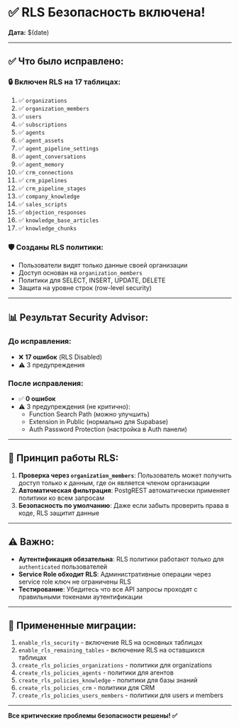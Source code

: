 # ✅ RLS Безопасность включена!

**Дата:** $(date)

---

## ✅ Что было исправлено:

### 🔒 Включен RLS на **17 таблицах**:
1. ✅ `organizations`
2. ✅ `organization_members`
3. ✅ `users`
4. ✅ `subscriptions`
5. ✅ `agents`
6. ✅ `agent_assets`
7. ✅ `agent_pipeline_settings`
8. ✅ `agent_conversations`
9. ✅ `agent_memory`
10. ✅ `crm_connections`
11. ✅ `crm_pipelines`
12. ✅ `crm_pipeline_stages`
13. ✅ `company_knowledge`
14. ✅ `sales_scripts`
15. ✅ `objection_responses`
16. ✅ `knowledge_base_articles`
17. ✅ `knowledge_chunks`

### 🛡️ Созданы RLS политики:
- Пользователи видят только данные своей организации
- Доступ основан на `organization_members`
- Политики для SELECT, INSERT, UPDATE, DELETE
- Защита на уровне строк (row-level security)

---

## 📊 Результат Security Advisor:

### До исправления:
- ❌ **17 ошибок** (RLS Disabled)
- ⚠️ 3 предупреждения

### После исправления:
- ✅ **0 ошибок**
- ⚠️ 3 предупреждения (не критично):
  - Function Search Path (можно улучшить)
  - Extension in Public (нормально для Supabase)
  - Auth Password Protection (настройка в Auth панели)

---

## 🔐 Принцип работы RLS:

1. **Проверка через `organization_members`**: Пользователь может получить доступ только к данным, где он является членом организации
2. **Автоматическая фильтрация**: PostgREST автоматически применяет политики ко всем запросам
3. **Безопасность по умолчанию**: Даже если забыть проверить права в коде, RLS защитит данные

---

## ⚠️ Важно:

- **Аутентификация обязательна**: RLS политики работают только для `authenticated` пользователей
- **Service Role обходит RLS**: Административные операции через service role ключ не ограничены RLS
- **Тестирование**: Убедитесь что все API запросы проходят с правильными токенами аутентификации

---

## 📝 Примененные миграции:

1. `enable_rls_security` - включение RLS на основных таблицах
2. `enable_rls_remaining_tables` - включение RLS на оставшихся таблицах
3. `create_rls_policies_organizations` - политики для organizations
4. `create_rls_policies_agents` - политики для агентов
5. `create_rls_policies_knowledge` - политики для базы знаний
6. `create_rls_policies_crm` - политики для CRM
7. `create_rls_policies_users_members` - политики для users и members

---

**Все критические проблемы безопасности решены! ✅**

